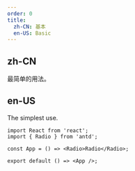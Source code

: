```yaml
---
order: 0
title:
  zh-CN: 基本
  en-US: Basic
---
```


## zh-CN

最简单的用法。

## en-US

The simplest use.

```tsx
import React from 'react';
import { Radio } from 'antd';

const App = () => <Radio>Radio</Radio>;

export default () => <App />;
```
